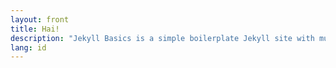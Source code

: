 ```yaml
---
layout: front
title: Hai!
description: "Jekyll Basics is a simple boilerplate Jekyll site with multilingual (and Jekyll+ CMS) support."
lang: id
---
```

